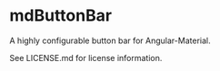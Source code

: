 # mdButtonBar

A highly configurable button bar for Angular-Material.

See LICENSE.md for license information.